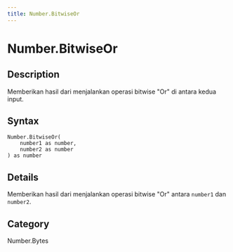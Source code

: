 ```yaml
---
title: Number.BitwiseOr
---
```


# Number.BitwiseOr


## Description

Memberikan hasil dari menjalankan operasi bitwise &#34;Or&#34; di antara kedua input.


## Syntax

```powerquery
Number.BitwiseOr(
    number1 as number,
    number2 as number
) as number
```


## Details

Memberikan hasil dari menjalankan operasi bitwise "Or" antara <code>number1</code> dan <code>number2</code>.



## Category
Number.Bytes
